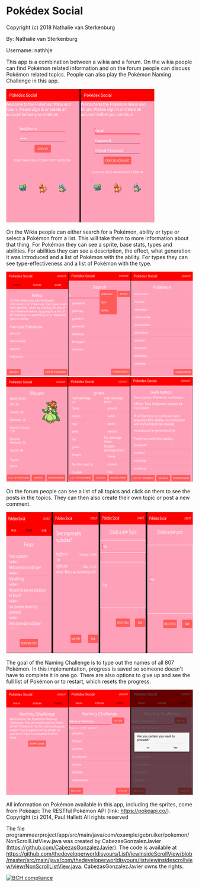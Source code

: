 ﻿# Pokédex Social

Copyright (c) 2018 Nathalie van Sterkenburg

By: Nathalie van Sterkenburg

Username: nathhje

This app is a combination between a wikia and a forum. On the wikia people can find Pokémon related information and on the forum people can discuss Pokémon related topics. People can also play the Pokémon Naming Challenge in this app.

<img src="https://github.com/nathhje/programmeerproject/blob/master/doc/loginregister.png" width="400" height="360"/>

On the Wikia people can either search for a Pokémon, ability or type or select a Pokémon from a list. This will take them to more information about that thing. For Pokémon they can see a sprite, base stats, types and abilities. For abilities they can see a description, the effect, what generation it was introduced and a list of Pokémon with the ability. For types they can see type-effectiveness and a list of Pokémon with the type.

<img src="https://github.com/nathhje/programmeerproject/blob/master/doc/allwikia.png">
<img src="https://github.com/nathhje/programmeerproject/blob/master/doc/allinfo.png"/>

On the forum people can see a list of all topics and click on them to see the posts in the topics. They can then also create their own topic or post a new comment.

<img src="https://github.com/nathhje/programmeerproject/blob/master/doc/allforum.png" width="1000" height="380"/>

The goal of the Naming Challenge is to type out the names of all 807 Pokémon. In this implementation, progress is saved so someone doesn't have to complete it in one go. There are also options to give up and see the full list of Pokémon or to restart, which resets the progress.

<img src="https://github.com/nathhje/programmeerproject/blob/master/doc/allgame.png"/>

All information on Pokémon available in this app, including the sprites, come from Pokéapi: The RESTful Pokémon API (link: https://pokeapi.co/). Copyright (c) 2014, Paul Hallett All rights reserved

The file programmeerproject/app/src/main/java/com/example/gebruiker/pokemon/NonScrollListView.java was created by CabezasGonzalezJavier (https://github.com/CabezasGonzalezJavier). The code is available at https://github.com/thedeveloperworldisyours/ListViewInsideScrollView/blob/master/src/main/java/com/thedeveloperworldisyours/listviewinsidescrollview/view/NonScrollListView.java. CabezasGonzalezJavier owns the rights.

[![BCH compliance](https://bettercodehub.com/edge/badge/nathhje/programmeerproject?branch=master)](https://bettercodehub.com/)
